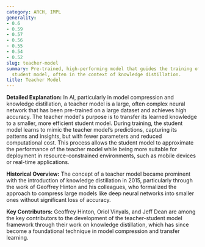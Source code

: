 ```yaml
---
category: ARCH, IMPL
generality:
- 0.6
- 0.59
- 0.57
- 0.56
- 0.55
- 0.54
- 0.52
slug: teacher-model
summary: Pre-trained, high-performing model that guides the training of a simpler,
  student model, often in the context of knowledge distillation.
title: Teacher Model
---
```


**Detailed Explanation:** In AI, particularly in model compression and knowledge distillation, a teacher model is a large, often complex neural network that has been pre-trained on a large dataset and achieves high accuracy. The teacher model's purpose is to transfer its learned knowledge to a smaller, more efficient student model. During training, the student model learns to mimic the teacher model’s predictions, capturing its patterns and insights, but with fewer parameters and reduced computational cost. This process allows the student model to approximate the performance of the teacher model while being more suitable for deployment in resource-constrained environments, such as mobile devices or real-time applications.

**Historical Overview:** The concept of a teacher model became prominent with the introduction of knowledge distillation in 2015, particularly through the work of Geoffrey Hinton and his colleagues, who formalized the approach to compress large models like deep neural networks into smaller ones without significant loss of accuracy.

**Key Contributors:** Geoffrey Hinton, Oriol Vinyals, and Jeff Dean are among the key contributors to the development of the teacher-student model framework through their work on knowledge distillation, which has since become a foundational technique in model compression and transfer learning.